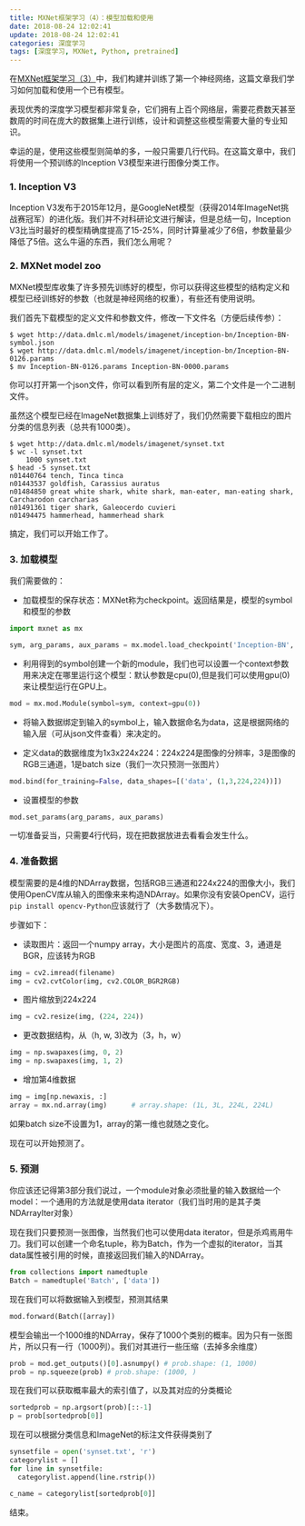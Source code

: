 ```yaml
---
title: MXNet框架学习（4）：模型加载和使用
date: 2018-08-24 12:02:41
update: 2018-08-24 12:02:41
categories: 深度学习
tags: [深度学习, MXNet, Python, pretrained]
---
```


在[MXNet框架学习（3）]((https://chaopei.github.io/blog/2018/08/mxnet-module.html))中，我们构建并训练了第一个神经网络，这篇文章我们学习如何加载和使用一个已有模型。

<!--more-->

表现优秀的深度学习模型都非常复杂，它们拥有上百个网络层，需要花费数天甚至数周的时间在庞大的数据集上进行训练，设计和调整这些模型需要大量的专业知识。

幸运的是，使用这些模型则简单的多，一般只需要几行代码。在这篇文章中，我们将使用一个预训练的Inception V3模型来进行图像分类工作。

### 1. Inception V3

Inception V3发布于2015年12月，是GoogleNet模型（获得2014年ImageNet挑战赛冠军）的进化版。我们并不对科研论文进行解读，但是总结一句，Inception V3比当时最好的模型精确度提高了15-25%，同时计算量减少了6倍，参数量最少降低了5倍。这么牛逼的东西，我们怎么用呢？

### 2. MXNet model zoo

MXNet模型库收集了许多预先训练好的模型，你可以获得这些模型的结构定义和模型已经训练好的参数（也就是神经网络的权重），有些还有使用说明。

我们首先下载模型的定义文件和参数文件，修改一下文件名（方便后续传参）：

```shell
$ wget http://data.dmlc.ml/models/imagenet/inception-bn/Inception-BN-symbol.json
$ wget http://data.dmlc.ml/models/imagenet/inception-bn/Inception-BN-0126.params
$ mv Inception-BN-0126.params Inception-BN-0000.params
```

你可以打开第一个json文件，你可以看到所有层的定义，第二个文件是一个二进制文件。

虽然这个模型已经在ImageNet数据集上训练好了，我们仍然需要下载相应的图片分类的信息列表（总共有1000类）。

```
$ wget http://data.dmlc.ml/models/imagenet/synset.txt
$ wc -l synset.txt
    1000 synset.txt
$ head -5 synset.txt
n01440764 tench, Tinca tinca
n01443537 goldfish, Carassius auratus
n01484850 great white shark, white shark, man-eater, man-eating shark, Carcharodon carcharias
n01491361 tiger shark, Galeocerdo cuvieri
n01494475 hammerhead, hammerhead shark
```

搞定，我们可以开始工作了。

### 3. 加载模型

我们需要做的：

* 加载模型的保存状态：MXNet称为checkpoint。返回结果是，模型的symbol和模型的参数

```Python
import mxnet as mx

sym, arg_params, aux_params = mx.model.load_checkpoint('Inception-BN', 0) # 这个0就是修改参数文件的原因，也可以传入未修改的数值。
```

* 利用得到的symbol创建一个新的module，我们也可以设置一个context参数用来决定在哪里运行这个模型：默认参数是cpu(0),但是我们可以使用gpu(0)来让模型运行在GPU上。

```Python
mod = mx.mod.Module(symbol=sym, context=gpu(0))
```

* 将输入数据绑定到输入的symbol上，输入数据命名为data，这是根据网络的输入层（可从json文件查看）来决定的。

* 定义data的数据维度为1x3x224x224：224x224是图像的分辨率，3是图像的RGB三通道，1是batch size（我们一次只预测一张图片）

```Python
mod.bind(for_training=False, data_shapes=[('data', (1,3,224,224))])
```

* 设置模型的参数

```py
mod.set_params(arg_params, aux_params)
```

一切准备妥当，只需要4行代码，现在把数据放进去看看会发生什么。

### 4. 准备数据

模型需要的是4维的NDArray数据，包括RGB三通道和224x224的图像大小，我们使用OpenCV库从输入的图像来来构造NDArray。如果你没有安装OpenCV，运行`pip install opencv-Python`应该就行了（大多数情况下）。

步骤如下：

* 读取图片：返回一个numpy array，大小是图片的高度、宽度、3，通道是BGR，应该转为RGB

```py
img = cv2.imread(filename)
img = cv2.cvtColor(img, cv2.COLOR_BGR2RGB)
```

* 图片缩放到224x224

```py
img = cv2.resize(img, (224, 224))
```

* 更改数据结构，从（h, w, 3)改为（3，h，w）

```py
img = np.swapaxes(img, 0, 2)
img = np.swapaxes(img, 1, 2)
```

* 增加第4维数据

```py
img = img[np.newaxis, :]
array = mx.nd.array(img)      # array.shape: (1L, 3L, 224L, 224L)
```

如果batch size不设置为1，array的第一维也就随之变化。

现在可以开始预测了。

### 5. 预测

你应该还记得第3部分我们说过，一个module对象必须批量的输入数据给一个model：一个通用的方法就是使用data iterator（我们当时用的是其子类NDArrayIter对象）

现在我们只要预测一张图像，当然我们也可以使用data iterator，但是杀鸡焉用牛刀。我们可以创建一个命名tuple，称为Batch，作为一个虚拟的iterator，当其data属性被引用的时候，直接返回我们输入的NDArray。

```py
from collections import namedtuple
Batch = namedtuple('Batch', ['data'])
```

现在我们可以将数据输入到模型，预测其结果

```py
mod.forward(Batch([array])
```

模型会输出一个1000维的NDArray，保存了1000个类别的概率。因为只有一张图片，所以只有一行（1000列）。我们对其进行一些压缩（去掉多余维度）

```py
prob = mod.get_outputs()[0].asnumpy() # prob.shape: (1, 1000)
prob = np.squeeze(prob) # prob.shape: (1000, )
```

现在我们可以获取概率最大的索引值了，以及其对应的分类概论

```py
sortedprob = np.argsort(prob)[::-1]
p = prob[sortedprob[0]]
```

现在可以根据分类信息和ImageNet的标注文件获得类别了

```py
synsetfile = open('synset.txt', 'r')
categorylist = []
for line in synsetfile:
  categorylist.append(line.rstrip())

c_name = categorylist[sortedprob[0]]
```

结束。
